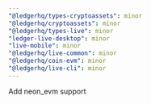 ```yaml
---
"@ledgerhq/types-cryptoassets": minor
"@ledgerhq/cryptoassets": minor
"@ledgerhq/types-live": minor
"ledger-live-desktop": minor
"live-mobile": minor
"@ledgerhq/live-common": minor
"@ledgerhq/coin-evm": minor
"@ledgerhq/live-cli": minor
---
```


Add neon_evm support
